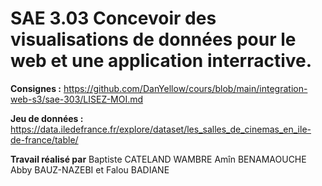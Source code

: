 # SAE 3.03 Concevoir des visualisations de données pour le web et une application interractive.

**Consignes :** https://github.com/DanYellow/cours/blob/main/integration-web-s3/sae-303/LISEZ-MOI.md

**Jeu de données :** https://data.iledefrance.fr/explore/dataset/les_salles_de_cinemas_en_ile-de-france/table/

**Travail réalisé par** Baptiste CATELAND WAMBRE Amîn BENAMAOUCHE Abby BAUZ-NAZEBI et Falou BADIANE
